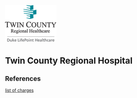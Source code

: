 # ![Twin County Regional Hospital](https://raw.githubusercontent.com/jalbertbowden/virginia-hospital-costs-open-data/master/img/twin-county-regional-hospital-logo.png)  
# Twin County Regional Hospital  

## References  

[list of charges](https://www.tcrh.org/Content/Uploads/Twin%20County%20Regional%20Healthcare/files/Twin%20County%20Hospital%20Understanding%20Billing%20and%20Charges%2020181121.xls)  
